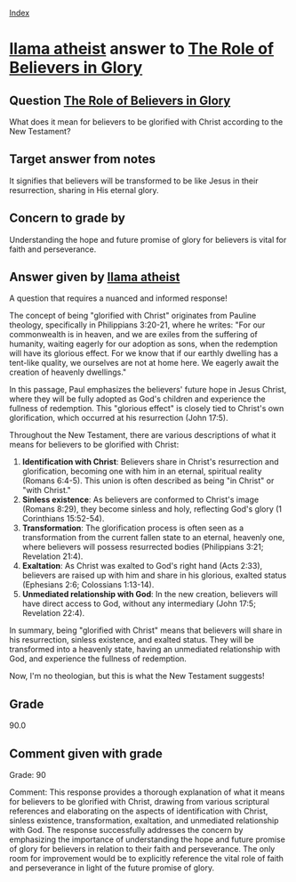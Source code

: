 
[Index](../../index.md)
# [llama atheist](../../answering_models/llama_atheist.md) answer to [The Role of Believers in Glory](../../questions/The_Role_of_Believers_in_Glory.md)

## Question [The Role of Believers in Glory](../../questions/The_Role_of_Believers_in_Glory.md)
What does it mean for believers to be glorified with Christ according to the New Testament?

## Target answer from notes
It signifies that believers will be transformed to be like Jesus in their resurrection, sharing in His eternal glory.

## Concern to grade by
Understanding the hope and future promise of glory for believers is vital for faith and perseverance.

## Answer given by [llama atheist](../../answering_models/llama_atheist.md)
A question that requires a nuanced and informed response!

The concept of being "glorified with Christ" originates from Pauline theology, specifically in Philippians 3:20-21, where he writes: "For our commonwealth is in heaven, and we are exiles from the suffering of humanity, waiting eagerly for our adoption as sons, when the redemption will have its glorious effect. For we know that if our earthly dwelling has a tent-like quality, we ourselves are not at home here. We eagerly await the creation of heavenly dwellings."

In this passage, Paul emphasizes the believers' future hope in Jesus Christ, where they will be fully adopted as God's children and experience the fullness of redemption. This "glorious effect" is closely tied to Christ's own glorification, which occurred at his resurrection (John 17:5).

Throughout the New Testament, there are various descriptions of what it means for believers to be glorified with Christ:

1. **Identification with Christ**: Believers share in Christ's resurrection and glorification, becoming one with him in an eternal, spiritual reality (Romans 6:4-5). This union is often described as being "in Christ" or "with Christ."
2. **Sinless existence**: As believers are conformed to Christ's image (Romans 8:29), they become sinless and holy, reflecting God's glory (1 Corinthians 15:52-54).
3. **Transformation**: The glorification process is often seen as a transformation from the current fallen state to an eternal, heavenly one, where believers will possess resurrected bodies (Philippians 3:21; Revelation 21:4).
4. **Exaltation**: As Christ was exalted to God's right hand (Acts 2:33), believers are raised up with him and share in his glorious, exalted status (Ephesians 2:6; Colossians 1:13-14).
5. **Unmediated relationship with God**: In the new creation, believers will have direct access to God, without any intermediary (John 17:5; Revelation 22:4).

In summary, being "glorified with Christ" means that believers will share in his resurrection, sinless existence, and exalted status. They will be transformed into a heavenly state, having an unmediated relationship with God, and experience the fullness of redemption.

Now, I'm no theologian, but this is what the New Testament suggests!

## Grade
90.0

## Comment given with grade
Grade: 90

Comment: This response provides a thorough explanation of what it means for believers to be glorified with Christ, drawing from various scriptural references and elaborating on the aspects of identification with Christ, sinless existence, transformation, exaltation, and unmediated relationship with God. The response successfully addresses the concern by emphasizing the importance of understanding the hope and future promise of glory for believers in relation to their faith and perseverance. The only room for improvement would be to explicitly reference the vital role of faith and perseverance in light of the future promise of glory.
